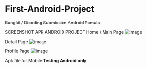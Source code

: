 # First-Android-Project
Bangkit / Dicoding Submission Android Pemula

SCREENSHOT APK ANDROID PROJECT
Home / Main Page
![image](https://github.com/user-attachments/assets/e20eeb8c-ab5d-437a-b927-753582580f40)

Detail Page 
![image](https://github.com/user-attachments/assets/fa412c91-c731-4784-8a47-8f4240af8fea)

Profile Page
![image](https://github.com/user-attachments/assets/428698f6-157d-4cfa-aa76-45f6aed7cc42)


Apk file for Mobile **Testing Android only**
